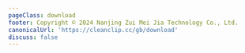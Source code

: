 ```yaml
---
pageClass: download
footer: Copyright © 2024 Nanjing Zui Mei Jia Technology Co., Ltd.
canonicalUrl: 'https://cleanclip.cc/gb/download'
discuss: false
---
```

<Download/>
